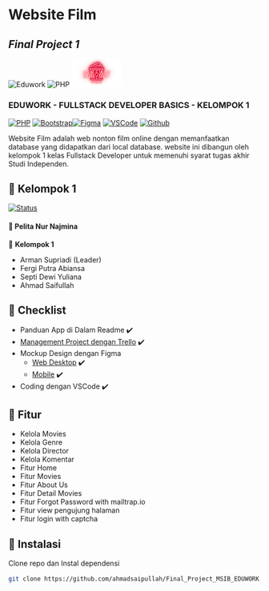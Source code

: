 # Website Film

## _Final Project 1_

<img src="https://eduwork.id/assets/favicon.png" alt="Eduwork" width="250"/>
<img src="https://upload.wikimedia.org/wikipedia/commons/thumb/2/27/PHP-logo.svg/2560px-PHP-logo.svg.png" alt="PHP" width="100"/>
<img src="images\logo.png" alt="logo team" width="100"/>

### EDUWORK - FULLSTACK DEVELOPER BASICS - KELOMPOK 1

[![PHP](https://img.shields.io/badge/PHP-8.1.10-blue)]() [![Bootstrap](https://img.shields.io/badge/Bootstrap-4.0.0-green)]()[![Figma](https://img.shields.io/badge/Figma-Design-red)]() [![VSCode](https://img.shields.io/badge/VSCode-1.72.2-yellow)]() [![Github](https://img.shields.io/badge/Github-Repo-yellow)]()

Website Film adalah web nonton film online dengan memanfaatkan database yang didapatkan dari local database. website ini dibangun oleh kelompok 1 kelas Fullstack Developer untuk memenuhi syarat tugas akhir Studi Independen.

## :rocket: Kelompok 1

[![Status](https://img.shields.io/badge/Status-Selesai_Mentoring-green)]()

<!-- :date: 26 Oktober 2022 - :clock7: 19.00 -->

#### :crown: Pelita Nur Najmina

:man: <Strong>Kelompok 1</Strong>

- Arman Supriadi (Leader)
- Fergi Putra Abiansa
- Septi Dewi Yuliana
- Ahmad Saifullah

## :memo: Checklist

- Panduan App di Dalam Readme :heavy_check_mark:
- [Management Project dengan Trello](https://trello.com/invite/b/kSGBH7dg/ATTI2aa5cbbc7b15c452c4651863a70f74a815F7B5C2/kanban-final-project-2) :heavy_check_mark:
- Mockup Design dengan Figma
  - [Web Desktop](https://www.figma.com/file/boPymIReRhLUTnD5FjcBhH/Project-2---Desktop?node-id=3%3A41&t=IyhoB6zJm4MbMRW1-0) :heavy_check_mark:
  - [Mobile](https://www.figma.com/file/wJCUZpzgLPn8kT8FT0V3zH/Project-2?node-id=15%3A434&t=oC0U35wG4aiQx7za-0) :heavy_check_mark:
- Coding dengan VSCode :heavy_check_mark:

## :dart: Fitur

- Kelola Movies
- Kelola Genre
- Kelola Director
- Kelola Komentar
- Fitur Home
- Fitur Movies
- Fitur About Us
- Fitur Detail Movies
- Fitur Forgot Password with mailtrap.io
- Fitur view pengujung halaman
- Fitur login with captcha


## :link: Instalasi

Clone repo dan Instal dependensi

```sh
git clone https://github.com/ahmadsaipullah/Final_Project_MSIB_EDUWORK.git
```





